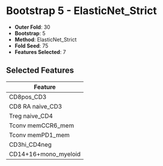 # Bootstrap 5 - ElasticNet_Strict

- **Outer Fold**: 30
- **Bootstrap**: 5
- **Method**: ElasticNet_Strict
- **Fold Seed**: 75
- **Features Selected**: 7

## Selected Features

| Feature |
|---------|
| CD8pos_CD3 |
| CD8 RA naive_CD3 |
| Treg naive_CD4 |
| Tconv memCCR6_mem |
| Tconv memPD1_mem |
| CD3hi_CD4neg |
| CD14+16+mono_myeloid |
